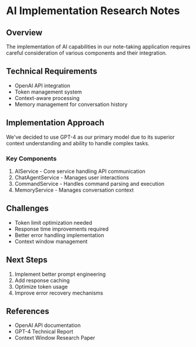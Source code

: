 # AI Implementation Research Notes

## Overview
The implementation of AI capabilities in our note-taking application requires careful consideration of various components and their integration.

## Technical Requirements
- OpenAI API integration
- Token management system
- Context-aware processing
- Memory management for conversation history

## Implementation Approach
We've decided to use GPT-4 as our primary model due to its superior context understanding and ability to handle complex tasks.

### Key Components
1. AIService - Core service handling API communication
2. ChatAgentService - Manages user interactions
3. CommandService - Handles command parsing and execution
4. MemoryService - Manages conversation context

## Challenges
- Token limit optimization needed
- Response time improvements required
- Better error handling implementation
- Context window management

## Next Steps
1. Implement better prompt engineering
2. Add response caching
3. Optimize token usage
4. Improve error recovery mechanisms

## References
- OpenAI API documentation
- GPT-4 Technical Report
- Context Window Research Paper 